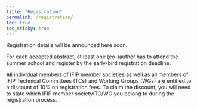 ```yaml
---
title: "Registration"
permalink: /registration/
toc: true
toc_sticky: true
---
```


Registration details will be announced here soon.

For each accepted abstract, at least one (co-)author has to attend the summer school and register by the early-bird registration deadline.

All individual members of IFIP member societies as well as all members of IFIP Technical Committees (TCs) and Working Groups (WGs) are entitled to a discount of 10% on registration fees. To claim the discount, you will need to state which IFIP member society/TC/WG you belong to during the registration process.

<!--
### Participation Fees
-->

<!--
| Registration type | Early bird<sup>1</sup> | Late registration<sup>1</sup> |
| -- | -- | -- |
| Regular registration  | xxx | xxx |
| IFIP Member registration<sup>2</sup> | xxx | yyy |

<sup>1</sup> Early bird registration fees apply until July xxx.<br />
<sup>2</sup> All individual members of IFIP member societies as well as all members of IFIP Technical Committees (TCs) and Working Groups (WGs) are entitled to a discount of 10% on registration fees. To claim the discount, you will need to state which IFIP member society/TC/WG you belong to during the registration process.

-->

